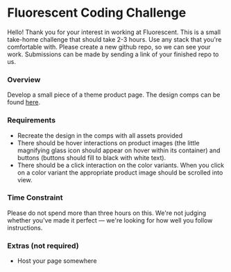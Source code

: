 # Fluorescent Coding Challenge

Hello! Thank you for your interest in working at Fluorescent. This is a small take-home challenge that should take 2-3 hours. Use any stack that you're comfortable with. Please create a new github repo, so we can see your work. Submissions can be made by sending a link of your finished repo to us. 

### Overview

Develop a small piece of a theme product page. The design comps can be found [here](https://www.figma.com/file/OpOEnmfvcPxNtPSkZ8Aci9/Dev-Project?node-id=23%3A889).

### Requirements

* Recreate the design in the comps with all assets provided
* There should be hover interactions on product images (the little magnifying glass icon should appear on hover within its container) and buttons (buttons should fill to black with white text). 
* There should be a click interaction on the color variants. When you click on a color variant the appropriate product image should be scrolled into view. 


### Time Constraint

Please do not spend more than three hours on this. We're not judging whether you've made it perfect — we're looking for how well you follow instructions.

### Extras (not required)

* Host your page somewhere
